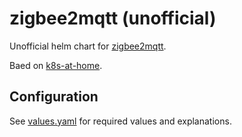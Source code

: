 # zigbee2mqtt (unofficial)

Unofficial helm chart for [zigbee2mqtt](https://www.zigbee2mqtt.io/).

Baed on [k8s-at-home](https://github.com/k8s-at-home/charts/tree/master/charts/stable/zigbee2mqtt).

## Configuration

See [values.yaml](values.yaml) for required values and explanations.
